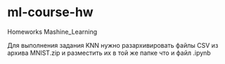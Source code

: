 # ml-course-hw
Homeworks Mashine_Learning

Для выполнения задания KNN нужно разархивировать файлы CSV из архива MNIST.zip и разместить их в той же папке что и файл .ipynb

